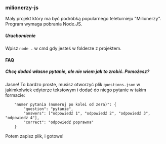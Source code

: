### milionerzy-js
Mały projekt który ma być podróbką popularnego teleturnieju "Milionerzy". Program wymaga pobrania Node.JS.

##### Uruchomienie
Wpisz `node .` w cmd gdy jesteś w folderze z projektem.

#### FAQ
##### Chcę dodać własne pytanie, ale nie wiem jak to zrobić. Pomożesz?
Jasne! To bardzo proste, musisz otworzyć plik `questions.json` w jakimkolwiek edytorze tekstowym i dodać do niego pytanie w takim formacie:
```
    "numer pytania (numeruj po kolei od zera)": {
        "question": "pytanie",
        "answers": ["odpowiedź 1", "odpowiedź 2", "odpowiedź 3", "odpowiedź 4"],
        "correct": "odpowiedź poprawna"
    }
```
Potem zapisz plik, i gotowe!
